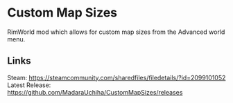 # Custom Map Sizes

RimWorld mod which allows for custom map sizes from the Advanced world menu.

## Links

Steam: https://steamcommunity.com/sharedfiles/filedetails/?id=2099101052
Latest Release: https://github.com/MadaraUchiha/CustomMapSizes/releases